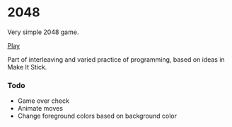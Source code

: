 # 2048

Very simple 2048 game.

[Play](https://k-swartz.github.io/2048/)

Part of interleaving and varied practice of programming, based on ideas in Make It Stick.

### Todo

* Game over check
* Animate moves
* Change foreground colors based on background color
